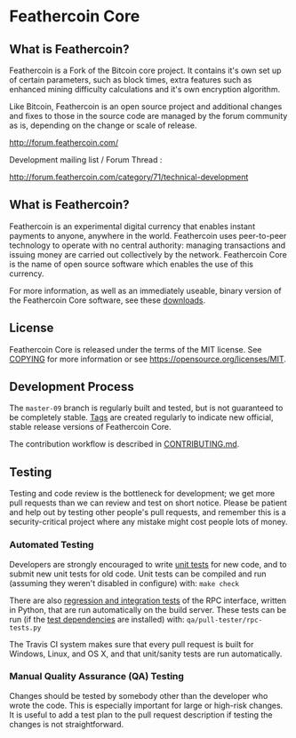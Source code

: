 
Feathercoin Core
================

What is Feathercoin?
--------------------

Feathercoin is a Fork of the Bitcoin core project. It contains it's own 
set up of certain parameters, such as block times, extra features such as 
enhanced mining difficulty calculations and it's own encryption algorithm.

Like Bitcoin, Feathercoin is an open source project and additional changes and fixes to those in
the source code are managed by the forum community as is, depending on
the change or scale of release.

http://forum.feathercoin.com/

Development mailing list / Forum Thread :

http://forum.feathercoin.com/category/71/technical-development


What is Feathercoin?
----------------

Feathercoin is an experimental digital currency that enables instant payments to
anyone, anywhere in the world. Feathercoin uses peer-to-peer technology to operate
with no central authority: managing transactions and issuing money are carried
out collectively by the network. Feathercoin Core is the name of open source
software which enables the use of this currency.

For more information, as well as an immediately useable, binary version of
the Feathercoin Core software, see these [downloads](https://github.com/FeatherCoin/Feathercoin/releases).


License
-------

Feathercoin Core is released under the terms of the MIT license. See [COPYING](COPYING) for more
information or see https://opensource.org/licenses/MIT.

Development Process
-------------------

The `master-09` branch is regularly built and tested, but is not guaranteed to be
completely stable. [Tags](https://github.com/Feathercoin/Feathercoin/tags) are created
regularly to indicate new official, stable release versions of Feathercoin Core.

The contribution workflow is described in [CONTRIBUTING.md](CONTRIBUTING.md).


Testing
-------

Testing and code review is the bottleneck for development; we get more pull requests than we can review and test on short notice. Please be patient and help out by testing other people's pull requests, and remember this is a security-critical project where any mistake might cost people lots of money.

### Automated Testing

Developers are strongly encouraged to write [unit tests](/doc/unit-tests.md) for new code, and to
submit new unit tests for old code. Unit tests can be compiled and run
(assuming they weren't disabled in configure) with: `make check`

There are also [regression and integration tests](/qa) of the RPC interface, written
in Python, that are run automatically on the build server.
These tests can be run (if the [test dependencies](/qa) are installed) with: `qa/pull-tester/rpc-tests.py`

The Travis CI system makes sure that every pull request is built for Windows, Linux, and OS X, and that unit/sanity tests are run automatically.

### Manual Quality Assurance (QA) Testing

Changes should be tested by somebody other than the developer who wrote the
code. This is especially important for large or high-risk changes. It is useful
to add a test plan to the pull request description if testing the changes is
not straightforward.
